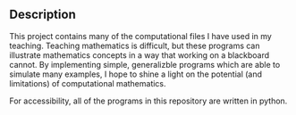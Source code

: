 ## Description
This project contains many of the computational files I have used in my teaching. Teaching mathematics is difficult, but these programs can illustrate mathematics concepts in a way that working on a blackboard cannot. By implementing simple, generalizble programs which are able to simulate many examples, I hope to shine a light on the potential (and limitations) of computational mathematics.

For accessibility, all of the programs in this repository are written in python.